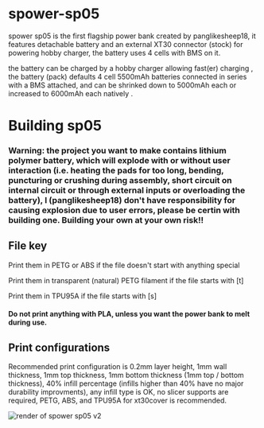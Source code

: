 
# spower-sp05

<!--panglikesheep18 made the case, the rest are from others-->
spower sp05 is the first flagship power bank created by panglikesheep18, it features detachable battery and an external XT30 connector (stock) for powering hobby charger, the battery uses 4 cells with BMS on it.

the battery can be charged by a hobby charger allowing fast(er) charging <!--or be used for connecting hobby chargers directly without the body-->, the battery (pack) defaults 4 cell 5500mAh batteries connected in series with a BMS attached, and can be shrinked down to 5000mAh each or increased to 6000mAh each natively <!--idk why but it is all because i bought the cells in wrong capacity thinking that it had the same dimensions as previous but got it so wrong the pack enclousure had to be redesigned-->.

# Building sp05

### Warning: the project you want to make contains lithium polymer battery, which will explode <!-- mostly --> with or <!--rarely--> without user interaction (i.e. heating the pads for too long, bending, puncturing or crushing during assembly, short circuit on internal circuit or through external inputs or overloading the battery), I (panglikesheep18) <!--[[We]]--> don't have responsibility for causing explosion due to user errors, please be certin with building one. Building your own at your own risk!!

## File key
Print them in PETG or ABS if the file doesn't start with anything special

Print them in transparent (natural) PETG filament if the file starts with [t]   <!-- for "old-version/v1" print them in PETG-->

Print them in TPU95A if the file starts with [s]    <!--(unless you want to risk connectors touching contacts or don't add the connector)-->

#### Do not print anything with PLA, unless you want the power bank to melt during use.

## Print configurations

Recommended print configuration is 0.2mm layer height, 1mm wall thickness, 1mm top thickness, 1mm bottom thickness (1mm top / bottom thickness), 40% infill percentage (infills higher than 40% have no major durability improvments), any infill type is OK, no slicer supports are required, PETG, ABS, and TPU95A for xt30cover is recommended.

<!-- Stock (mine) has 2 USB-A outputs with 12V-18W max. using only one port, 20V-60W max. on USB-C input / output port using only this port and a Micro-USB input connector with 12V-18W max. -->

<!-- History (is this BS?)
    on late 2020 i got an idea of making a higher-end power bank called spower sp05, i didn't search the parts until May 2021
    May 2021: my idea of making a higher power power bank got so bad i ordered the parts, it originally used 2500mah but because discharge power were too low so i switched to 5500mah for safe side.
    at the same month, 7 days later i started sketching it in CAD
    i was planning to add a slot that use magnets (even pogo pins) and XT30 but because of health concern and usability issue i only use XT30s on it
    also 7 days later (16 May) parts were printed and the unit was assembled. i hope i was the speedrunner of the flagships and sp05 v1 was born.
    i actually don't use it very much until in August that i took it because i had to take photos with some characters and when my device were deplated i had to use it to charge multiple devices, at this time timy power banks were non-existant for me (until spower sp06) and so i had to take sp05.
    
  due to usability and potentially durability issue i started upgrading it to v2 in November, thanks to my new printers and new materials and my better thought of this power bank.
  this is also the first time i had revailed spower sp05 to public and guards allowed it.
  
  on December, still v2, i took it again, i revailed sp05 again and guards allowed it too while the other one played it too serious, i had played sp05 safe i didn't put anything useless on it.

  on 2022, i started thinking about upgrading it to v3 and v4, v3 is skipped in the public because it's too minor.

  with v4, improvments were made over v1 with
  tighter tolerance to prevent wobbling, better and more duarable battery mounting, better body assembly, better duarability and easier battery swapping
    
  spower sp05 is so useful i started prefer using it over newly-made spower sp06.
  and i could make it better in the future

-->
<!-- images -->
<!--![render of spower sp05 v1](https://user-images.githubusercontent.com/94123276/141441973-5969a629-3a23-494b-94b5-24d6e7739845.png)-->
![render of spower sp05 v2](https://user-images.githubusercontent.com/94123276/145663791-a466c1f9-6a45-48b0-940e-74b780550f10.png)
